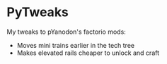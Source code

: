 # PyTweaks

My tweaks to pYanodon's factorio mods:

- Moves mini trains earlier in the tech tree
- Makes elevated rails cheaper to unlock and craft 
